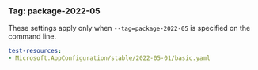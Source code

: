 ### Tag: package-2022-05

These settings apply only when `--tag=package-2022-05` is specified on the command line.

``` yaml $(tag) == 'package-2022-05'
test-resources:
- Microsoft.AppConfiguration/stable/2022-05-01/basic.yaml

```

